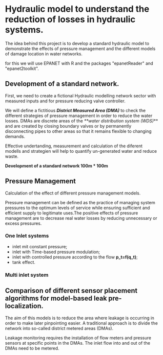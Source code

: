 # Hydraulic model to understand the reduction of losses in hydraulic systems. 

The idea behind this project is to develop a standard hydraulic model to demonstrate the effects of pressure management and the different models of damage location in water networks.

for this we will use EPANET with R and the packages "epanetReader" and "epanet2toolkit".

## Development of a standard network.

First, we need to create a fictional Hydraulic modelling network sector with measured inputs and for pressure reducing valve controller.

We will define a fictitious _**District Measured Area (DMA)**_ to check the different strategies of pressure management in order to reduce the water losses. DMAs are discrete areas of the _**water distribution system (WDS)_** and are created by closing boundary valves or by permanently disconnecting pipes to other areas so that it remains flexible to changing demands.

Effective undertanding, measurement and calculation of the diferent modells and strategien will help to quantify un-generated water and reduce waste.

**Development of a standard network 100m * 100m** 

## Pressure Management

Calculation of the effect of different pressure management models.

Pressure management can be defined as the practice of managing system pressures to the optimum levels of service while ensuring sufficient and efficient supply to legitimate uses.The positive effects of pressure management are to decrease real water losses by reducing unnecessary or excess pressures.

### One Inlet systems

 - inlet mit constant pressure;
 - inlet with Time-based pressure modulation;
 - inlet with controlled pressure according to the flow __p_t=f(q_t)__;
 - tank effect.



### Multi inlet system



## Comparison of different sensor placement algorithms for model-based leak pre-localization.

The aim of this models is to reduce the area where leakage is occurring in order to make later pinpointing easier. A traditional approach is to divide the network into so-called district metered areas (DMAs).

Leakage monitoring requires the installation of flow meters and pressure sensors at specific points in the DMAs. The inlet flow into and out of the DMAs need to be metered. 


 
